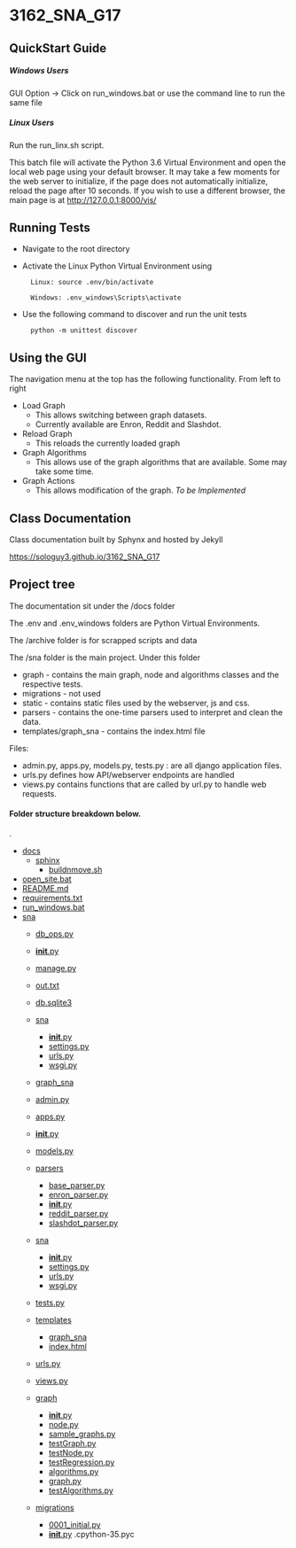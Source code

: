 # 3162_SNA_G17


## QuickStart Guide 
##### Windows Users
GUI Option ->
Click on run_windows.bat
or use the command line to run the same file

##### Linux Users
Run the run_linx.sh script. 


This batch file will activate the Python 3.6 Virtual Environment and open the local web page using your default browser. It may take a few moments for the web server to initialize, if the page does not automatically initialize, reload the page after 10 seconds. 
If you wish to use a different browser, the main page is at http://127.0.0.1:8000/vis/


## Running Tests

- Navigate to the root directory

- Activate the Linux Python Virtual Environment using 

        Linux: source .env/bin/activate

        Windows: .env_windows\Scripts\activate

- Use the following command to discover and run the unit tests

        python -m unittest discover



## Using the GUI
The navigation menu at the top has the following functionality.
From left to right
* Load Graph
   * This allows switching between graph datasets. 
   * Currently available are Enron, Reddit and Slashdot. 
* Reload Graph
    * This reloads the currently loaded graph
* Graph Algorithms
    * This allows use of the graph algorithms that are available. Some may take some time. 
* Graph Actions
    * This allows modification of the graph. *_To be Implemented_*

## Class Documentation

Class documentation built by Sphynx and hosted by Jekyll

https://sologuy3.github.io/3162_SNA_G17

## Project tree
The documentation sit under the /docs folder

The .env and .env_windows folders are Python Virtual Environments.

The /archive folder is for scrapped scripts and data

The /sna folder is the main project. Under this folder
- graph - contains the main graph, node and algorithms classes and the respective tests.
- migrations - not used
- static - contains static files used by the webserver, js and css.
- parsers - contains the one-time parsers used to interpret and clean the data.
- templates/graph_sna - contains the index.html file

Files:
- admin.py, apps.py, models.py, tests.py : are all django application files.
- urls.py defines how API/webserver endpoints are handled
- views.py contains functions that are called by url.py to handle web requests.

#### Folder structure breakdown below.


.
 * [docs](./docs)
   * [sphinx](./docs/sphinx)
     * [buildnmove.sh](./docs/sphinx/buildnmove.sh)
 * [open_site.bat](./open_site.bat)
 * [README.md](./README.md)
 * [requirements.txt](./requirements.txt)
 * [run_windows.bat](./run_windows.bat)
 * [sna](./sna)
   * [db_ops.py](./sna/db_ops.py)
   * [__init__.py](./sna/__init__.py)
   * [manage.py](./sna/manage.py)
   * [out.txt](./sna/out.txt)
   * [db.sqlite3](./sna/db.sqlite3)
   * [sna](./sna/sna)
     * [__init__.py](./sna/sna/__init__.py)
     * [settings.py](./sna/sna/settings.py)
     * [urls.py](./sna/sna/urls.py)
     * [wsgi.py](./sna/sna/wsgi.py)
   * [graph_sna](./sna/graph_sna)
   * [admin.py](./sna/graph_sna/admin.py)
   * [apps.py](./sna/graph_sna/apps.py)
   * [__init__.py](./sna/graph_sna/__init__.py)
   * [models.py](./sna/graph_sna/models.py)
   * [parsers](./sna/graph_sna/parsers)
     * [base_parser.py](./sna/graph_sna/parsers/base_parser.py)
     * [enron_parser.py](./sna/graph_sna/parsers/enron_parser.py)
     * [__init__.py](./sna/graph_sna/parsers/__init__.py)
     * [reddit_parser.py](./sna/graph_sna/parsers/reddit_parser.py)
     * [slashdot_parser.py](./sna/graph_sna/parsers/slashdot_parser.py)
   * [sna](./sna/graph_sna/sna)
     * [__init__.py](./sna/graph_sna/sna/__init__.py)
     * [settings.py](./sna/graph_sna/sna/settings.py)
     * [urls.py](./sna/graph_sna/sna/urls.py)
     * [wsgi.py](./sna/graph_sna/sna/wsgi.py)
   * [tests.py](./sna/graph_sna/tests.py)
   * [templates](./sna/graph_sna/templates)
     * [graph_sna](./sna/graph_sna/templates/graph_sna)
     * [index.html](./sna/graph_sna/templates/graph_sna/index.html)
   * [urls.py](./sna/graph_sna/urls.py)
   * [views.py](./sna/graph_sna/views.py)
   * [graph](./sna/graph_sna/graph)
     * [__init__.py](./sna/graph_sna/graph/__init__.py)
     * [node.py](./sna/graph_sna/graph/node.py)
     * [sample_graphs.py](./sna/graph_sna/graph/sample_graphs.py)
     * [testGraph.py](./sna/graph_sna/graph/testGraph.py)
     * [testNode.py](./sna/graph_sna/graph/testNode.py)
     * [testRegression.py](./sna/graph_sna/graph/testRegression.py)
     * [algorithms.py](./sna/graph_sna/graph/algorithms.py)
     * [graph.py](./sna/graph_sna/graph/graph.py)
     * [testAlgorithms.py](./sna/graph_sna/graph/testAlgorithms.py)
                 
   * [migrations](./sna/graph_sna/migrations)
     * [0001_initial.py](./sna/graph_sna/migrations/0001_initial.py)
     * [__init__.py](./sna/graph_sna/migrations/__init__.py)
                                                    .cpython-35.pyc
